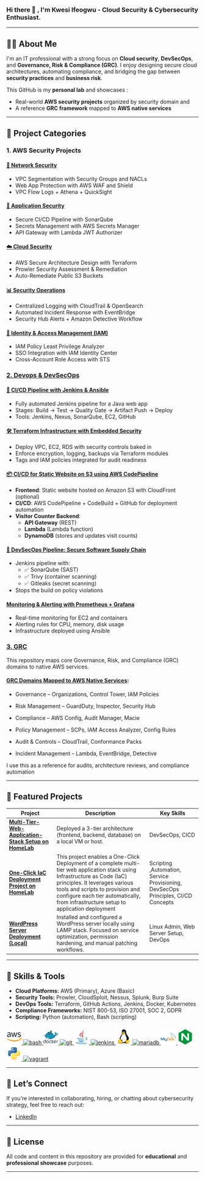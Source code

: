 ###  Hi there 👋 , I'm Kwesi Ifeogwu - Cloud Security & Cybersecurity Enthusiast. 

---

## 👨‍💻 About Me

I'm an IT professional with a strong focus on **Cloud security**, **DevSecOps**, and **Governance, Risk & Compliance (GRC)**. 
I enjoy designing secure cloud architectures, automating compliance, and bridging the gap between **security practices** and **business risk**.

This GitHub is my **personal lab** and showcases :

- Real-world **AWS security projects** organized by security domain  and 
- A reference **GRC framework** mapped to **AWS native services**

---

## 📂 Project Categories

### 1. AWS Security Projects 

#### [🔐  **Network Security**](https://github.com/KwesiLovesTech/Network-Security.git)
- VPC Segmentation with Security Groups and NACLs
- Web App Protection with AWS WAF and Shield
- VPC Flow Logs + Athena + QuickSight

#### [🧪  **Application Security**]()
- Secure CI/CD Pipeline with SonarQube
- Secrets Management with AWS Secrets Manager
- API Gateway with Lambda JWT Authorizer

#### [☁️ **Cloud Security**]()
- AWS Secure Architecture Design with Terraform
- Prowler Security Assessment & Remediation
- Auto-Remediate Public S3 Buckets

#### [📊  **Security Operations**]()
- Centralized Logging with CloudTrail & OpenSearch
- Automated Incident Response with EventBridge
- Security Hub Alerts + Amazon Detective Workflow

#### [🔑  **Identity & Access Management (IAM)**]()
- IAM Policy Least Privilege Analyzer
- SSO Integration with IAM Identity Center
- Cross-Account Role Access with STS


### [2. Devops  &  DevSecOps]()

#### [🔧  **CI/CD Pipeline with Jenkins & Ansible**](https://github.com/KwesiLovesTech/jenkins-cicd-pipeline)
- Fully automated Jenkins pipeline for a Java web app  
- Stages: Build → Test → Quality Gate → Artifact Push → Deploy  
- Tools: Jenkins, Nexus, SonarQube, EC2, GitHub


#### [🛠️  **Terraform Infrastructure with Embedded Security**]()
- Deploy VPC, EC2, RDS with security controls baked in  
- Enforce encryption, logging, backups via Terraform modules  
- Tags and IAM policies integrated for audit readiness

#### [📦 **CI/CD for Static Website on S3 using AWS CodePipeline**](https://github.com/KwesiLovesTech/kwesilovestech.com-static-website-deploy?tab=readme-ov-file)
- **Frontend**: Static website hosted on Amazon S3 with CloudFront (optional)
- **CI/CD**: AWS CodePipeline + CodeBuild + GitHub for deployment automation
- **Visitor Counter Backend**:
  - **API Gateway** (REST)
  - **Lambda** (Lambda function)
  - **DynamoDB** (stores and updates visit counts)

#### [🚧 **DevSecOps Pipeline: Secure Software Supply Chain**]()
- Jenkins pipeline with:
  - ✅ SonarQube (SAST)
  - ✅ Trivy (container scanning)
  - ✅ Gitleaks (secret scanning)
- Stops the build on policy violations


#### [ **Monitoring & Alerting with Prometheus + Grafana**](https://github.com/KwesiLovesTech/jenkins-cicd-pipeline)
- Real-time monitoring for EC2 and containers  
- Alerting rules for CPU, memory, disk usage  
- Infrastructure deployed using Ansible





### [3. GRC ](https://github.com/KwesiLovesTech/Governance-Risk-Compliance.git)

This repository maps core Governance, Risk, and Compliance (GRC) domains to native AWS services.
#### [GRC Domains Mapped to AWS Native Services]():
- Governance – Organizations, Control Tower, IAM Policies

- Risk Management – GuardDuty, Inspector, Security Hub

- Compliance – AWS Config, Audit Manager, Macie

- Policy Management – SCPs, IAM Access Analyzer, Config Rules

- Audit & Controls – CloudTrail, Conformance Packs

- Incident Management – Lambda, EventBridge, Detective


 I use this as a reference for audits, architecture reviews, and compliance automation

---


## 🚀 Featured Projects

| Project                        | Description                                                        | Key Skills                            |
|-------------------------------|--------------------------------------------------------------------|----------------------------------------|
| [**Multi-Tier-Web-Application-Stack Setup on HomeLab**](https://github.com/KwesiLovesTech/Vprofile-Project-Multi-Tier-Web-Application-Stack-Setup-Locally)  | Deployed a 3-tier architecture (frontend, backend, database) on a local VM or host.   | DevSecOps, CICD   |
| [**One-Click IaC Deployment Project on HomeLab**](https://github.com/KwesiLovesTech/KwesiLovesTech-One-Click-IaC-Deployment-VProfile.git)   | This project enables a One-Click Deployment of a complete multi-tier web application stack using Infrastructure as Code (IaC) principles. It leverages various tools and scripts to provision and configure each tier automatically, from infrastructure setup to application deployment        | Scripting ,Automation, Service Provisioning,  DevSecOps Principles, CI/CD Concepts|
| [**WordPress Server Deployment (Local)**](https://github.com/KwesiLovesTech/WordPress-Server-using-LAMP-stack-UbuntuLinux)   | Installed and configured a WordPress server locally using LAMP stack. Focused on service optimization, permission hardening, and manual patching workflows.        | Linux Admin, Web Server Setup, DevOps|


---

## 🧰 Skills & Tools

- **Cloud Platforms:** AWS (Primary), Azure (Basic)  
- **Security Tools:** Prowler, CloudSploit, Nessus, Splunk, Burp Suite  
- **DevOps Tools:** Terraform, GitHub Actions, Jenkins, Docker, Kubernetes  
- **Compliance Frameworks:** NIST 800-53, ISO 27001, SOC 2, GDPR  
- **Scripting:** Python (automation), Bash (scripting)  


<h5 align="left"> </h5>
<p align="left"> <a href="https://aws.amazon.com" target="_blank" rel="noreferrer"> <img src="https://raw.githubusercontent.com/devicons/devicon/master/icons/amazonwebservices/amazonwebservices-original-wordmark.svg" alt="aws" width="40" height="40"/> </a> <a href="https://www.gnu.org/software/bash/" target="_blank" rel="noreferrer"> <img src="https://www.vectorlogo.zone/logos/gnu_bash/gnu_bash-icon.svg" alt="bash" width="40" height="40"/> </a> <a href="https://www.docker.com/" target="_blank" rel="noreferrer"> <img src="https://raw.githubusercontent.com/devicons/devicon/master/icons/docker/docker-original-wordmark.svg" alt="docker" width="40" height="40"/> </a>  <a href="https://git-scm.com/" target="_blank" rel="noreferrer"> <img src="https://www.vectorlogo.zone/logos/git-scm/git-scm-icon.svg" alt="git" width="40" height="40"/> </a> <a href="https://www.java.com" target="_blank" rel="noreferrer"> <img src="https://raw.githubusercontent.com/devicons/devicon/master/icons/java/java-original.svg" alt="java" width="40" height="40"/> </a> <a href="https://www.jenkins.io" target="_blank" rel="noreferrer"> <img src="https://www.vectorlogo.zone/logos/jenkins/jenkins-icon.svg" alt="jenkins" width="40" height="40"/>  <a href="https://www.linux.org/" target="_blank" rel="noreferrer"> <img src="https://raw.githubusercontent.com/devicons/devicon/master/icons/linux/linux-original.svg" alt="linux" width="40" height="40"/> </a> <a href="https://mariadb.org/" target="_blank" rel="noreferrer"> <img src="https://www.vectorlogo.zone/logos/mariadb/mariadb-icon.svg" alt="mariadb" width="40" height="40"/> </a> <a href="https://www.mysql.com/" target="_blank" rel="noreferrer"> <img src="https://raw.githubusercontent.com/devicons/devicon/master/icons/mysql/mysql-original-wordmark.svg" alt="mysql" width="40" height="40"/> </a> <a href="https://www.nginx.com" target="_blank" rel="noreferrer"> <img src="https://raw.githubusercontent.com/devicons/devicon/master/icons/nginx/nginx-original.svg" alt="nginx" width="40" height="40"/> </a> <a href="https://www.python.org" target="_blank" rel="noreferrer"> <img src="https://raw.githubusercontent.com/devicons/devicon/master/icons/python/python-original.svg" alt="python" width="40" height="40"/> </a> <a href="https://www.vagrantup.com/" target="_blank" rel="noreferrer"> <img src="https://www.vectorlogo.zone/logos/vagrantup/vagrantup-icon.svg" alt="vagrant" width="40" height="40"/> </a> </p>



---

## 🤝 Let’s Connect

If you’re interested in collaborating, hiring, or chatting about cybersecurity strategy, feel free to reach out:

- [LinkedIn](https://www.linkedin.com/in/kwesi-loves-tech/)  


---

## 📄 License

All code and content in this repository are provided for **educational** and **professional showcase** purposes.

---
